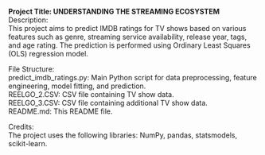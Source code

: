 <b>Project Title: UNDERSTANDING THE STREAMING ECOSYSTEM <br></b>
Description:<br>
This project aims to predict IMDB ratings for TV shows based on various features such as genre, streaming service availability, release year, tags, and age rating. The prediction is performed using Ordinary Least Squares (OLS) regression model. <br>

File Structure: <br>
predict_imdb_ratings.py: Main Python script for data preprocessing, feature engineering, model fitting, and prediction.<br>
REELGO_2.CSV: CSV file containing TV show data.<br>
REELGO_3.CSV: CSV file containing additional TV show data.<br>
README.md: This README file.<br>

Credits:<br>
The project uses the following libraries: NumPy, pandas, statsmodels, scikit-learn.<br>
